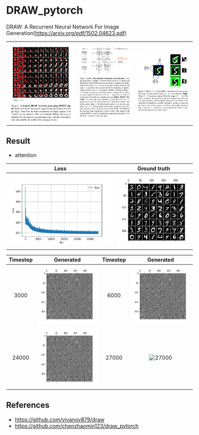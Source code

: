 # DRAW_pytorch
DRAW: A Recurrent Neural Network For Image Generation(https://arxiv.org/pdf/1502.04623.pdf)

<table>
  <tr>
    <td><img src="https://raw.githubusercontent.com/suhoy901/DRAW_pytorch/master/asset/image_01.png"/></td>
    <td><img src="https://raw.githubusercontent.com/suhoy901/DRAW_pytorch/master/asset/image_02.png"/></td>
    <td><img src="https://raw.githubusercontent.com/suhoy901/DRAW_pytorch/master/asset/image_03.png"/></td>
  </tr>
</table>

## Result
 - attention

| Loss | Ground truth |
|:---:|:---:| 
|<img src="https://raw.githubusercontent.com/suhoy901/DRAW_pytorch/master/save_results/MNIST/DRAW/DRAW_loss.png" alt="loss">|<img src="https://raw.githubusercontent.com/suhoy901/DRAW_pytorch/master/save_results/MNIST/DRAW/example.png" alt="groundtruth">|


| Timestep | Generated | Timestep | Generated |
|:---:|:---:|:---:|:---:| 
|3000|<img src="https://raw.githubusercontent.com/suhoy901/DRAW_pytorch/master/save_results/MNIST/DRAW/count_3000_test_total.gif" alt="3000"/>|6000|<img src="https://raw.githubusercontent.com/suhoy901/DRAW_pytorch/master/save_results/MNIST/DRAW/count_6000_test_total.gif" alt="6000"/>|
|24000|<img src="https://raw.githubusercontent.com/suhoy901/DRAW_pytorch/master/save_results/MNIST/DRAW/count_24000_test_total.gif" alt="24000"/>|27000|<img src="https://raw.githubusercontent.com/suhoy901/DRAW_pytorch/master/save_results/MNIST/DRAW/count_27000_test_total.gif" alt="27000"/>|

## References
* https://github.com/vivanov879/draw
* https://github.com/chenzhaomin123/draw_pytorch

